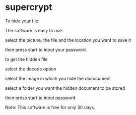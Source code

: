 # supercrypt


To hide your file:

The software is easy to use. 

select the picture, the file and the location you want to save it

then press start to input your password.




to get the hidden file

select the decode option

select the image in which you hide the dococument

select a folder you want the hidden document to be stored

then press start to input password




Note: This software is free for only 30 days.
